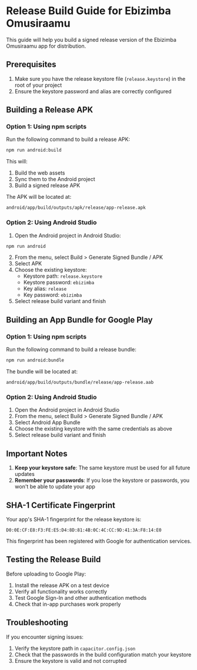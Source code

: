 # Release Build Guide for Ebizimba Omusiraamu

This guide will help you build a signed release version of the Ebizimba Omusiraamu app for distribution.

## Prerequisites

1. Make sure you have the release keystore file (`release.keystore`) in the root of your project
2. Ensure the keystore password and alias are correctly configured

## Building a Release APK

### Option 1: Using npm scripts

Run the following command to build a release APK:

```bash
npm run android:build
```

This will:
1. Build the web assets
2. Sync them to the Android project
3. Build a signed release APK

The APK will be located at:
```
android/app/build/outputs/apk/release/app-release.apk
```

### Option 2: Using Android Studio

1. Open the Android project in Android Studio:
```bash
npm run android
```

2. From the menu, select Build > Generate Signed Bundle / APK
3. Select APK
4. Choose the existing keystore:
   - Keystore path: `release.keystore`
   - Keystore password: `ebizimba`
   - Key alias: `release`
   - Key password: `ebizimba`
5. Select release build variant and finish

## Building an App Bundle for Google Play

### Option 1: Using npm scripts

Run the following command to build a release bundle:

```bash
npm run android:bundle
```

The bundle will be located at:
```
android/app/build/outputs/bundle/release/app-release.aab
```

### Option 2: Using Android Studio

1. Open the Android project in Android Studio
2. From the menu, select Build > Generate Signed Bundle / APK
3. Select Android App Bundle
4. Choose the existing keystore with the same credentials as above
5. Select release build variant and finish

## Important Notes

1. **Keep your keystore safe**: The same keystore must be used for all future updates
2. **Remember your passwords**: If you lose the keystore or passwords, you won't be able to update your app

## SHA-1 Certificate Fingerprint

Your app's SHA-1 fingerprint for the release keystore is:
```
D0:0E:CF:E8:F3:FE:E5:D4:8D:81:4B:0C:4C:CC:9D:41:3A:F8:14:E0
```

This fingerprint has been registered with Google for authentication services.

## Testing the Release Build

Before uploading to Google Play:

1. Install the release APK on a test device
2. Verify all functionality works correctly
3. Test Google Sign-In and other authentication methods
4. Check that in-app purchases work properly

## Troubleshooting

If you encounter signing issues:

1. Verify the keystore path in `capacitor.config.json`
2. Check that the passwords in the build configuration match your keystore
3. Ensure the keystore is valid and not corrupted
